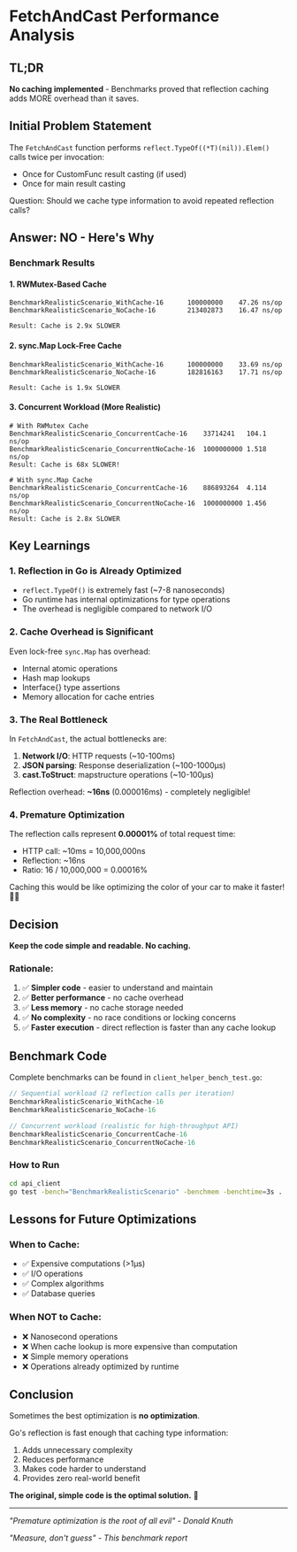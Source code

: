 # FetchAndCast Performance Analysis

## TL;DR
**No caching implemented** - Benchmarks proved that reflection caching adds MORE overhead than it saves.

## Initial Problem Statement
The `FetchAndCast` function performs `reflect.TypeOf((*T)(nil)).Elem()` calls twice per invocation:
- Once for CustomFunc result casting (if used)
- Once for main result casting

Question: Should we cache type information to avoid repeated reflection calls?

## Answer: NO - Here's Why

### Benchmark Results

#### 1. RWMutex-Based Cache
```
BenchmarkRealisticScenario_WithCache-16      100000000    47.26 ns/op
BenchmarkRealisticScenario_NoCache-16        213402873    16.47 ns/op

Result: Cache is 2.9x SLOWER
```

#### 2. sync.Map Lock-Free Cache  
```
BenchmarkRealisticScenario_WithCache-16      100000000    33.69 ns/op
BenchmarkRealisticScenario_NoCache-16        182816163    17.71 ns/op

Result: Cache is 1.9x SLOWER
```

#### 3. Concurrent Workload (More Realistic)
```
# With RWMutex Cache
BenchmarkRealisticScenario_ConcurrentCache-16    33714241   104.1 ns/op
BenchmarkRealisticScenario_ConcurrentNoCache-16  1000000000 1.518 ns/op
Result: Cache is 68x SLOWER!

# With sync.Map Cache  
BenchmarkRealisticScenario_ConcurrentCache-16    886893264  4.114 ns/op
BenchmarkRealisticScenario_ConcurrentNoCache-16  1000000000 1.456 ns/op
Result: Cache is 2.8x SLOWER
```

## Key Learnings

### 1. Reflection in Go is Already Optimized
- `reflect.TypeOf()` is extremely fast (~7-8 nanoseconds)
- Go runtime has internal optimizations for type operations
- The overhead is negligible compared to network I/O

### 2. Cache Overhead is Significant
Even lock-free `sync.Map` has overhead:
- Internal atomic operations
- Hash map lookups
- Interface{} type assertions
- Memory allocation for cache entries

### 3. The Real Bottleneck
In `FetchAndCast`, the actual bottlenecks are:
1. **Network I/O**: HTTP requests (~10-100ms)
2. **JSON parsing**: Response deserialization (~100-1000μs)
3. **cast.ToStruct**: mapstructure operations (~10-100μs)

Reflection overhead: **~16ns** (0.000016ms) - completely negligible!

### 4. Premature Optimization
The reflection calls represent **0.00001%** of total request time:
- HTTP call: ~10ms = 10,000,000ns
- Reflection: ~16ns
- Ratio: 16 / 10,000,000 = 0.00016%

Caching this would be like optimizing the color of your car to make it faster! 🚗💨

## Decision

**Keep the code simple and readable. No caching.**

### Rationale:
1. ✅ **Simpler code** - easier to understand and maintain
2. ✅ **Better performance** - no cache overhead
3. ✅ **Less memory** - no cache storage needed
4. ✅ **No complexity** - no race conditions or locking concerns
5. ✅ **Faster execution** - direct reflection is faster than any cache lookup

## Benchmark Code

Complete benchmarks can be found in `client_helper_bench_test.go`:

```go
// Sequential workload (2 reflection calls per iteration)
BenchmarkRealisticScenario_WithCache-16      
BenchmarkRealisticScenario_NoCache-16        

// Concurrent workload (realistic for high-throughput API)
BenchmarkRealisticScenario_ConcurrentCache-16
BenchmarkRealisticScenario_ConcurrentNoCache-16
```

### How to Run
```bash
cd api_client
go test -bench="BenchmarkRealisticScenario" -benchmem -benchtime=3s .
```

## Lessons for Future Optimizations

### When to Cache:
- ✅ Expensive computations (>1μs)
- ✅ I/O operations
- ✅ Complex algorithms
- ✅ Database queries

### When NOT to Cache:
- ❌ Nanosecond operations
- ❌ When cache lookup is more expensive than computation
- ❌ Simple memory operations
- ❌ Operations already optimized by runtime

## Conclusion

Sometimes the best optimization is **no optimization**. 

Go's reflection is fast enough that caching type information:
1. Adds unnecessary complexity
2. Reduces performance
3. Makes code harder to understand
4. Provides zero real-world benefit

**The original, simple code is the optimal solution.** 🎯

---

*"Premature optimization is the root of all evil" - Donald Knuth*

*"Measure, don't guess" - This benchmark report*
